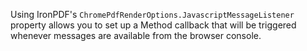 Using IronPDF's `ChromePdfRenderOptions.JavascriptMessageListener` property allows you to set up a Method callback that will be triggered whenever messages are available from the browser console.